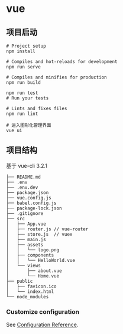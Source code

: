 # vue

## 项目启动

```
# Project setup
npm install

# Compiles and hot-reloads for development
npm run serve

# Compiles and minifies for production
npm run build

npm run test
# Run your tests

# Lints and fixes files
npm run lint

# 进入图形化管理界面
vue ui
```

## 项目结构

基于 vue-cli 3.2.1

```
├── README.md
├── .env
├── .env.dev
├── package.json
├── vue.config.js
├── babel.config.js
├── package-lock.json
├── .gitignore
├── src
│   ├── App.vue
│   ├── router.js // vue-router
│   ├── store.js  // vuex
│   ├── main.js
│   ├── assets
│   │   └── logo.png
│   ├── components
│   │   └── HelloWorld.vue
│   └── views
│       ├── about.vue
│       └── Home.vue
├── public
│   ├── favicon.ico
│   └── index.html
└── node_modules
```

### Customize configuration

See [Configuration Reference](https://cli.vuejs.org/config/).
